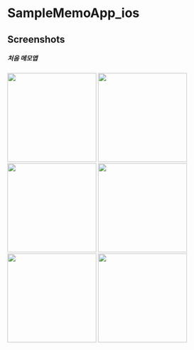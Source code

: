 # SampleMemoApp_ios

Screenshots
-----------

##### 처음 메모앱

<div>
<img width="200" src="https://user-images.githubusercontent.com/30828236/53938482-c6ea8680-40f3-11e9-89b5-305da4e160b9.png">
<img width="200" src="https://user-images.githubusercontent.com/30828236/53938510-d8cc2980-40f3-11e9-8ecc-f672818618cb.png">
<img width="200" src="https://user-images.githubusercontent.com/30828236/53938540-ed102680-40f3-11e9-8f48-ae6cd77866ec.png">
<img width="200" src="https://user-images.githubusercontent.com/30828236/53938544-ef728080-40f3-11e9-842c-0fd565efb1c8.png">
<img width="200" src="https://user-images.githubusercontent.com/30828236/53938546-f13c4400-40f3-11e9-9b06-8e45ada7046b.png">
<img width="200" src="https://user-images.githubusercontent.com/30828236/53938597-1466f380-40f4-11e9-8897-c74c29039190.png">
</div>

